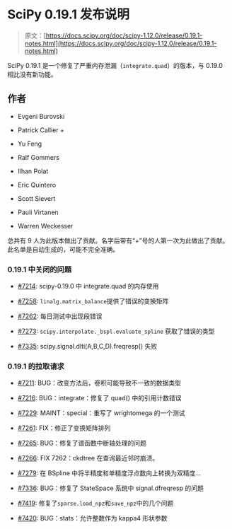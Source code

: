 # SciPy 0.19.1 发布说明

> 原文：[https://docs.scipy.org/doc/scipy-1.12.0/release/0.19.1-notes.html](https://docs.scipy.org/doc/scipy-1.12.0/release/0.19.1-notes.html)

SciPy 0.19.1 是一个修复了严重内存泄漏（`integrate.quad`）的版本，与 0.19.0 相比没有新功能。

## 作者

+   Evgeni Burovski

+   Patrick Callier +

+   Yu Feng

+   Ralf Gommers

+   Ilhan Polat

+   Eric Quintero

+   Scott Sievert

+   Pauli Virtanen

+   Warren Weckesser

总共有 9 人为此版本做出了贡献。名字后带有“+”号的人第一次为此做出了贡献。此名单是自动生成的，可能不完全准确。

### 0.19.1 中关闭的问题

+   [#7214](https://github.com/scipy/scipy/issues/7214): scipy-0.19.0 中 integrate.quad 的内存使用

+   [#7258](https://github.com/scipy/scipy/issues/7258): `linalg.matrix_balance`提供了错误的变换矩阵

+   [#7262](https://github.com/scipy/scipy/issues/7262): 每日测试中出现段错误

+   [#7273](https://github.com/scipy/scipy/issues/7273): `scipy.interpolate._bspl.evaluate_spline` 获取了错误的类型

+   [#7335](https://github.com/scipy/scipy/issues/7335): scipy.signal.dlti(A,B,C,D).freqresp() 失败

### 0.19.1 的拉取请求

+   [#7211](https://github.com/scipy/scipy/pull/7211): BUG：改变方法后，卷积可能导致不一致的数据类型

+   [#7216](https://github.com/scipy/scipy/pull/7216): BUG：integrate：修复了 quad() 中的引用计数错误

+   [#7229](https://github.com/scipy/scipy/pull/7229): MAINT：special：重写了 wrightomega 的一个测试

+   [#7261](https://github.com/scipy/scipy/pull/7261): FIX：修正了变换矩阵排列

+   [#7265](https://github.com/scipy/scipy/pull/7265): BUG：修复了谱函数中断轴处理的问题

+   [#7266](https://github.com/scipy/scipy/pull/7266): FIX 7262：ckdtree 在查询最近邻时崩溃。

+   [#7279](https://github.com/scipy/scipy/pull/7279): 在 BSpline 中将半精度和单精度浮点数向上转换为双精度…

+   [#7336](https://github.com/scipy/scipy/pull/7336): BUG：修复了 StateSpace 系统中 signal.dfreqresp 的问题

+   [#7419](https://github.com/scipy/scipy/pull/7419): 修复了`sparse.load_npz`和`save_npz`中的几个问题

+   [#7420](https://github.com/scipy/scipy/pull/7420): BUG：stats：允许整数作为 kappa4 形状参数
